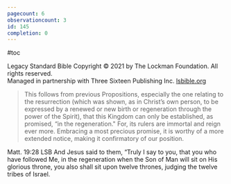 ```yaml
---
pagecount: 6
observationcount: 3
id: 145
completion: 0
---
```

#toc

Legacy Standard Bible
Copyright © 2021 by The Lockman Foundation. All rights reserved.  
Managed in partnership with Three Sixteen Publishing Inc. [lsbible.org](https://www.lsbible.org/)

>This follows from previous Propositions, especially the one relating to the resurrection (which was shown, as in Christ’s own person, to be expressed by a renewed or new birth or regeneration through the power of the Spirit), that this Kingdom can only be established, as promised, “in the regeneration." For, its rulers are immortal and reign ever more. Embracing a most precious promise, it is worthy of a more extended notice, making it confirmatory of our position.

Matt. 19:28 LSB
And Jesus said to them, “Truly I say to you, that you who have followed Me, in the regeneration when the Son of Man will sit on His glorious throne, you also shall sit upon twelve thrones, judging the twelve tribes of Israel.